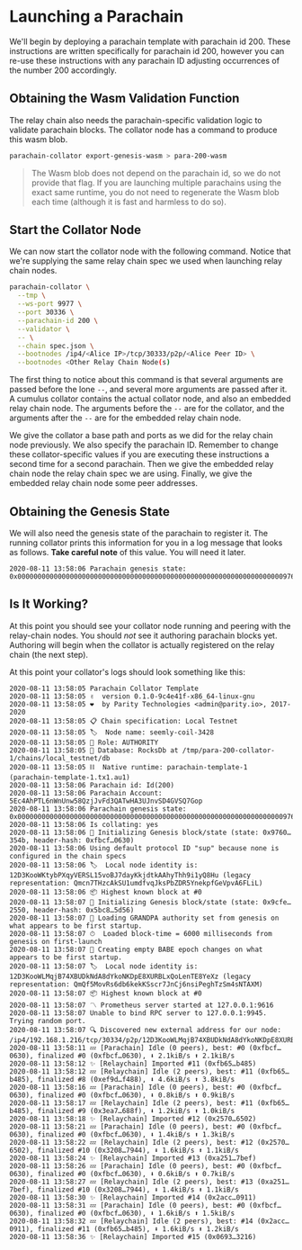 # Launching a Parachain

We'll begin by deploying a parachain template with parachain id 200. These instructions are written specifically for
parachain id 200, however you can re-use these instructions with any parachain ID adjusting occurrences of the number
200 accordingly.

<!--
TODO This subcommand is currently broken. See https://github.com/paritytech/cumulus/issues/196 To work around it for now we will instruct users to copy the genesis state from the running node's log.
## Generate Genesis State

To register a parachain, the relay chain needs to know the parachain's genesis state. The collator node can export that
state to a file for us. The following command will create a file containing the parachain's entire genesis state,
hex-encoded.

```bash
parachain-collator export-genesis-state --parachain-id 200 > para-200-genesis
```
-->

## Obtaining the Wasm Validation Function

The relay chain also needs the parachain-specific validation logic to validate parachain blocks. The collator node has a
command to produce this wasm blob.

```bash
parachain-collator export-genesis-wasm > para-200-wasm
```

> The Wasm blob does not depend on the parachain id, so we do not provide that flag. If you are launching multiple
> parachains using the exact same runtime, you do not need to regenerate the Wasm blob each time (although it is fast
> and harmless to do so).

## Start the Collator Node

We can now start the collator node with the following command. Notice that we're supplying the same relay chain spec we
used when launching relay chain nodes.

```bash
parachain-collator \
  --tmp \
  --ws-port 9977 \
  --port 30336 \
  --parachain-id 200 \
  --validator \
  -- \
  --chain spec.json \
  --bootnodes /ip4/<Alice IP>/tcp/30333/p2p/<Alice Peer ID> \
  --bootnodes <Other Relay Chain Node(s)
```

The first thing to notice about this command is that several arguments are passed before the lone `--`, and several more
arguments are passed after it. A cumulus collator contains the actual collator node, and also an embedded relay chain
node. The arguments before the `--` are for the collator, and the arguments after the `--` are for the embedded relay
chain node.

We give the collator a base path and ports as we did for the relay chain node previously. We also specify the parachain
ID. Remember to change these collator-specific values if you are executing these instructions a second time for a second
parachain. Then we give the embedded relay chain node the relay chain spec we are using. Finally, we give the embedded
relay chain node some peer addresses.

## Obtaining the Genesis State

We will also need the genesis state of the parachain to register it. The running collator prints this information for
you in a log message that looks as follows. **Take careful note** of this value. You will need it later.

```
2020-08-11 13:58:06 Parachain genesis state: 0x00000000000000000000000000000000000000000000000000000000000000000097600fcfeeed0c7c2e7d922081a466c4c00f2af96ce17f4a07d59e7d47e8354b03170a2e7597b7b7e3d84c05391d139a62b157e78786d8c082f29dcf4c11131400
```

## Is It Working?

At this point you should see your collator node running and peering with the relay-chain nodes. You should _not_ see it
authoring parachain blocks yet. Authoring will begin when the collator is actually registered on the relay chain (the
next step).

At this point your collator's logs should look something like this:

```
2020-08-11 13:58:05 Parachain Collator Template
2020-08-11 13:58:05 ✌️  version 0.1.0-9c4e41f-x86_64-linux-gnu
2020-08-11 13:58:05 ❤️  by Parity Technologies <admin@parity.io>, 2017-2020
2020-08-11 13:58:05 📋 Chain specification: Local Testnet
2020-08-11 13:58:05 🏷  Node name: seemly-coil-3428
2020-08-11 13:58:05 👤 Role: AUTHORITY
2020-08-11 13:58:05 💾 Database: RocksDb at /tmp/para-200-collator-1/chains/local_testnet/db
2020-08-11 13:58:05 ⛓  Native runtime: parachain-template-1 (parachain-template-1.tx1.au1)
2020-08-11 13:58:06 Parachain id: Id(200)
2020-08-11 13:58:06 Parachain Account: 5Ec4AhPTL6nWnUnw58QzjJvFd3QATwHA3UJnvSD4GVSQ7Gop
2020-08-11 13:58:06 Parachain genesis state: 0x00000000000000000000000000000000000000000000000000000000000000000097600fcfeeed0c7c2e7d922081a466c4c00f2af96ce17f4a07d59e7d47e8354b03170a2e7597b7b7e3d84c05391d139a62b157e78786d8c082f29dcf4c11131400
2020-08-11 13:58:06 Is collating: yes
2020-08-11 13:58:06 🔨 Initializing Genesis block/state (state: 0x9760…354b, header-hash: 0xfbcf…0630)
2020-08-11 13:58:06 Using default protocol ID "sup" because none is configured in the chain specs
2020-08-11 13:58:06 🏷  Local node identity is: 12D3KooWKtybPXqyVERSL15voBJ7dayKkjdtkAAhyThh9i1yQ8Hu (legacy representation: Qmcn7THzcAkSU1umdfvqJksPbZDR5YnekpfGeVpvA6FLiL)
2020-08-11 13:58:06 📦 Highest known block at #0
2020-08-11 13:58:07 🔨 Initializing Genesis block/state (state: 0x9cfe…2550, header-hash: 0x5bc8…5d56)
2020-08-11 13:58:07 👴 Loading GRANDPA authority set from genesis on what appears to be first startup.
2020-08-11 13:58:07 ⏱  Loaded block-time = 6000 milliseconds from genesis on first-launch
2020-08-11 13:58:07 👶 Creating empty BABE epoch changes on what appears to be first startup.
2020-08-11 13:58:07 🏷  Local node identity is: 12D3KooWLMqjB74XBUDkNdA8dYkoNKDpE8XURBLxQoLenTE8YeXz (legacy representation: QmQf5MovRs6db6kekKSscr7JnCj6nsiPeghTzSm4sNTAXM)
2020-08-11 13:58:07 📦 Highest known block at #0
2020-08-11 13:58:07 〽 Prometheus server started at 127.0.0.1:9616
2020-08-11 13:58:07 Unable to bind RPC server to 127.0.0.1:9945. Trying random port.
2020-08-11 13:58:07 🔍 Discovered new external address for our node: /ip4/192.168.1.216/tcp/30334/p2p/12D3KooWLMqjB74XBUDkNdA8dYkoNKDpE8XURBLxQoLenTE8YeXz
2020-08-11 13:58:11 💤 [Parachain] Idle (0 peers), best: #0 (0xfbcf…0630), finalized #0 (0xfbcf…0630), ⬇ 2.1kiB/s ⬆ 2.1kiB/s
2020-08-11 13:58:12 ✨ [Relaychain] Imported #11 (0xfb65…b485)
2020-08-11 13:58:12 💤 [Relaychain] Idle (2 peers), best: #11 (0xfb65…b485), finalized #8 (0xef9d…f488), ⬇ 4.6kiB/s ⬆ 3.8kiB/s
2020-08-11 13:58:16 💤 [Parachain] Idle (0 peers), best: #0 (0xfbcf…0630), finalized #0 (0xfbcf…0630), ⬇ 0.8kiB/s ⬆ 0.9kiB/s
2020-08-11 13:58:17 💤 [Relaychain] Idle (2 peers), best: #11 (0xfb65…b485), finalized #9 (0x3ea7…688f), ⬇ 1.2kiB/s ⬆ 1.0kiB/s
2020-08-11 13:58:18 ✨ [Relaychain] Imported #12 (0x2570…6502)
2020-08-11 13:58:21 💤 [Parachain] Idle (0 peers), best: #0 (0xfbcf…0630), finalized #0 (0xfbcf…0630), ⬇ 1.4kiB/s ⬆ 1.3kiB/s
2020-08-11 13:58:22 💤 [Relaychain] Idle (2 peers), best: #12 (0x2570…6502), finalized #10 (0x3208…7944), ⬇ 1.6kiB/s ⬆ 1.1kiB/s
2020-08-11 13:58:24 ✨ [Relaychain] Imported #13 (0xa251…7bef)
2020-08-11 13:58:26 💤 [Parachain] Idle (0 peers), best: #0 (0xfbcf…0630), finalized #0 (0xfbcf…0630), ⬇ 0.6kiB/s ⬆ 0.7kiB/s
2020-08-11 13:58:27 💤 [Relaychain] Idle (2 peers), best: #13 (0xa251…7bef), finalized #10 (0x3208…7944), ⬇ 1.4kiB/s ⬆ 1.1kiB/s
2020-08-11 13:58:30 ✨ [Relaychain] Imported #14 (0x2acc…0911)
2020-08-11 13:58:31 💤 [Parachain] Idle (0 peers), best: #0 (0xfbcf…0630), finalized #0 (0xfbcf…0630), ⬇ 1.6kiB/s ⬆ 1.5kiB/s
2020-08-11 13:58:32 💤 [Relaychain] Idle (2 peers), best: #14 (0x2acc…0911), finalized #11 (0xfb65…b485), ⬇ 1.6kiB/s ⬆ 1.2kiB/s
2020-08-11 13:58:36 ✨ [Relaychain] Imported #15 (0x0693…3216)
```
